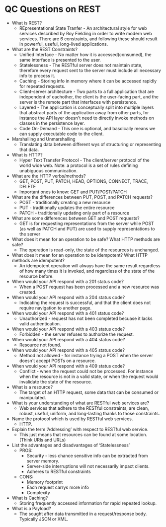 # QC Questions on REST
 - What is REST?
   - REpresentational State Tranfer - An architectural style for web services described by Roy Fielding in order to write modern web services. There are 6 constraints, and following these should result in powerful, useful, long-lived applications.
 - What are the REST Constraints?
   - Unified Interface - No matter how it is accessed(consumed), the same interface is presented to the user.
   - Statelessness - The RESTful server does not maintain state, therefore every request sent to the server must include all necessary info to process it.
   - Caching - Storing info in memory where it can be accessed rapidly for repeated requests.
   - Client-server architecture - Two parts to a full application that are independent of eachother, the client is the user-facing part, and the server is the remote part that interfaces with persistence.
   - Layered - The application is conceptually split into multiple layers that abstract parts of the application away from other parts, for instance the API layer doesn't need to directly invoke methods on classes in the persistence layer.
   - Code On-Demand - This one is optional, and basdically means we can supply executable code to the client.
 - Marshalling and Unmarshalling
   - Translating data between different wys of structuring or representing that data.
 - What is HTTP?
   - Hyper Text Transfer Protocol - The client/server protocol of the world wide web. Note: a protocol is a set of rules defining unabiguous communication.
 - What are the HTTP verbs/methods?
   - GET, POST, PUT, PATCH, HEAD, OPTIONS, CONNECT, TRACE, DELETE
   - Important ones to know: GET and PUT/POST/PATCH
 - What are the differences between PUT, POST, and PATCH requests?
   - POST - traditionally creating a new resource
   - PUT - traditionally updates the entire resource
   - PATCH - traditionally updating only part of a resource
 - What are some differences between GET and POST requests?
   - GET is for requesting representations from the server while POST (as well as PATCH and PUT) are used to supply representations to the server
 - What does it mean for an operation to be safe? What HTTP methods are safe?
   - The operation is read-only, the state of the resources is unchanged.
 - What does it mean for an operation to be idempotent? What HTTP methods are idempotent?
   - An idempotent operation will always have the same result regardless of how many times it is invoked, and regardless of the state of the resource before.
 - When would your API respond with a 201 status code?
   - When a POST request has been processed and a new resource was created.
 - When would your API respond with a 204 status code?
   - Indicating the request is successful, and that the client does not require navigation to another page.
 - When would your API respond with a 401 status code?
   - Unauthorized - request has not been completed becuase it lacks valid authentication.
 - When would your API respond with a 403 status code?
   - Forbidden - the server refuses to authorize the request.
 - When would your API respond with a 404 status code?
   - Resource not found.
 - When would your API respond with a 405 status code?
   - Method not allowed - for instance trying a POST when the server doesn't accept POSTs on a resource.
 - When would your API respond with a 409 status code?
   - Conflict - when the request could not be processed. For instance when the resource is not in a valid state, or when the request would invalidate the state of the resource.
 - What is a resource?
   - The target of an HTTP request, some data that can be consumed or manipulated.
 - What is your understanding of what are RESTful web services are?
   - Web services that adhere to the RESTful constraints, are clean, robust, useful, uniform, and long-lasting thanks to those constraints.
 - Name the protocol which is used by RESTful web services.
   - HTTP.
 - Explain the term ‘Addressing’ with respect to RESTful web service.
   - This just means that resources can be found at some location. (Think URIs and URLs)
 - List the advantages and disadvantages of ‘Statelessness’
   - PROS: 
     - Security - less chance sensitive info can be extracted from server memory.
     - Server-side interruptions will not necessarily impact clients.
     - Adheres to RESTful constraints
   - CONS: 
     - Memory footprint
     - Each request carrys more info
     - Complexity
 - What is Caching?
   - Storing frequently accessed information for rapid repeated lookup.
 - What is a Payload?
   - The sought after data transmitted in a request/response body. Typically JSON or XML.
